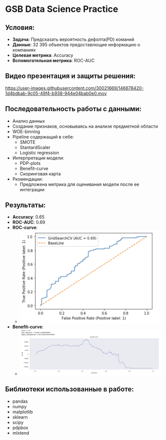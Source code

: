 # GSB Data Science Practice

## Условия:
- **Задача**: Предсказать вероятность дефолта(PD) команий
- **Данные**: 32 395 объектов предоставлющие информацию о компаниях
- **Целевая метрика**: Accuracy
- **Вспомогательная метрика**: ROC-AUC

## Видео презентация и защиты решения:

https://user-images.githubusercontent.com/30021669/146678420-1d4bdbab-9c05-49f4-b938-944e04bab0e0.mov

## Последовательность работы с данными:
- Анализ данных
- Создание признаков, основываясь на анализе предметной области
- WOE-binning 
- Pipeline содержащий в себе:
  - SMOTE
  - StantardScaler
  - Logistic regression
- Интерпретация модели:
  - PDP-plots
  - Benefit-curve
  - Скоринговая карта
- Ркомендации:
  - Предложена метрика для оценивания модели после ее интеграции

## Результаты:
- **Accuracy**: 0.65
- **ROC-AUC**: 0.69
- **ROC-curve**:
  - <img src="pictures/ROC.png" alt="ROC" style="height:300px;"/>
- **Benefit-curve**:
  - ![image](pictures/Benefit.png)

## Библиотеки использованные в работе:
- pandas
- numpy
- matplotlib
- sklearn
- scipy
- pdpbox
- mlxtend
